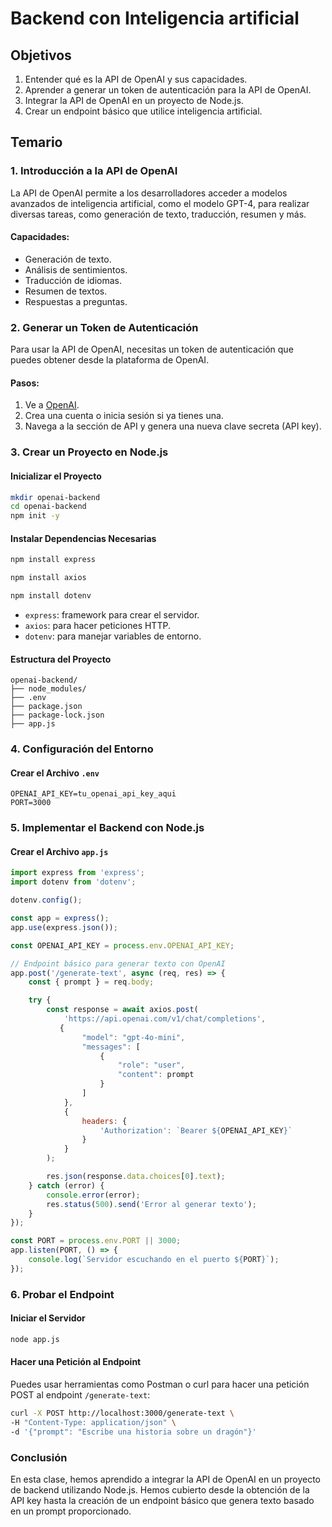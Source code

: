 # Backend con Inteligencia artificial

## Objetivos
1. Entender qué es la API de OpenAI y sus capacidades.
2. Aprender a generar un token de autenticación para la API de OpenAI.
3. Integrar la API de OpenAI en un proyecto de Node.js.
4. Crear un endpoint básico que utilice inteligencia artificial.

## Temario

### 1. Introducción a la API de OpenAI

La API de OpenAI permite a los desarrolladores acceder a modelos avanzados de inteligencia artificial, como el modelo GPT-4, para realizar diversas tareas, como generación de texto, traducción, resumen y más. 

#### Capacidades:
- Generación de texto.
- Análisis de sentimientos.
- Traducción de idiomas.
- Resumen de textos.
- Respuestas a preguntas.

### 2. Generar un Token de Autenticación

Para usar la API de OpenAI, necesitas un token de autenticación que puedes obtener desde la plataforma de OpenAI.

#### Pasos:
1. Ve a [OpenAI](https://beta.openai.com/signup/).
2. Crea una cuenta o inicia sesión si ya tienes una.
3. Navega a la sección de API y genera una nueva clave secreta (API key).

### 3. Crear un Proyecto en Node.js

#### Inicializar el Proyecto
```bash
mkdir openai-backend
cd openai-backend
npm init -y
```

#### Instalar Dependencias Necesarias
```bash
npm install express
```

```bash
npm install axios
```

```bash
npm install dotenv
```

- `express`: framework para crear el servidor.
- `axios`: para hacer peticiones HTTP.
- `dotenv`: para manejar variables de entorno.

#### Estructura del Proyecto
```
openai-backend/
├── node_modules/
├── .env
├── package.json
├── package-lock.json
├── app.js
```

### 4. Configuración del Entorno

#### Crear el Archivo `.env`
```env
OPENAI_API_KEY=tu_openai_api_key_aqui
PORT=3000
```

### 5. Implementar el Backend con Node.js

#### Crear el Archivo `app.js`

```javascript
import express from 'express';
import dotenv from 'dotenv';

dotenv.config();

const app = express();
app.use(express.json());

const OPENAI_API_KEY = process.env.OPENAI_API_KEY;

// Endpoint básico para generar texto con OpenAI
app.post('/generate-text', async (req, res) => {
    const { prompt } = req.body;

    try {
        const response = await axios.post(
            'https://api.openai.com/v1/chat/completions',
           {
                "model": "gpt-4o-mini",
                "messages": [
                    {
                        "role": "user", 
                        "content": prompt
                    }
                ]
            },
            {
                headers: {
                    'Authorization': `Bearer ${OPENAI_API_KEY}`
                }
            }
        );

        res.json(response.data.choices[0].text);
    } catch (error) {
        console.error(error);
        res.status(500).send('Error al generar texto');
    }
});

const PORT = process.env.PORT || 3000;
app.listen(PORT, () => {
    console.log(`Servidor escuchando en el puerto ${PORT}`);
});
```

### 6. Probar el Endpoint

#### Iniciar el Servidor
```bash
node app.js
```

#### Hacer una Petición al Endpoint

Puedes usar herramientas como Postman o curl para hacer una petición POST al endpoint `/generate-text`:

```bash
curl -X POST http://localhost:3000/generate-text \
-H "Content-Type: application/json" \
-d '{"prompt": "Escribe una historia sobre un dragón"}'
```

### Conclusión

En esta clase, hemos aprendido a integrar la API de OpenAI en un proyecto de backend utilizando Node.js. Hemos cubierto desde la obtención de la API key hasta la creación de un endpoint básico que genera texto basado en un prompt proporcionado.
